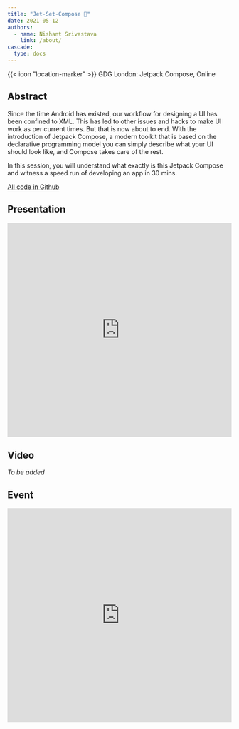 ```yaml
---
title: "Jet-Set-Compose 🚀"
date: 2021-05-12
authors:
  - name: Nishant Srivastava
    link: /about/
cascade:
  type: docs
---
```


{{< icon "location-marker" >}} GDG London: Jetpack Compose, Online

<!--more-->

## Abstract

Since the time Android has existed, our workflow for designing a UI has been confined to XML. This has led to other issues and hacks to make UI work as per current times. But that is now about to end. With the introduction of Jetpack Compose, a modern toolkit that is based on the declarative programming model you can simply describe what your UI should look like, and Compose takes care of the rest.

In this session, you will understand what exactly is this Jetpack Compose and witness a speed run of developing an app in 30 mins.

[All code in Github](https://github.com/nisrulz/JetSetCompose)

## Presentation

<iframe src="https://docs.google.com/presentation/d/e/2PACX-1vTZgvUxWPdqPGdxWjFMJyp8g4ZVGXahdT7oXI6Ihac5zpSbkeyq5VyvVTByNPPNvwK_hApTYfVCxclW/embed?start=false&loop=false&delayms=3000" frameborder="0" width="100%" height="480" allowfullscreen="true" mozallowfullscreen="true" webkitallowfullscreen="true"></iframe>

## Video

_To be added_

## Event

<iframe src="https://web.archive.org/web/20210512190207/https://gdg.community.dev/events/details/google-gdg-london-presents-jetpack-compose/" frameborder="0" width="100%" height="480" allowfullscreen="true" mozallowfullscreen="true" webkitallowfullscreen="true"></iframe>

